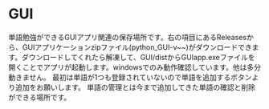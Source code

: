 # GUI
単語勉強ができるGUIアプリ関連の保存場所です。右の項目にあるReleasesから、GUIアプリケーションzipファイル(python_GUI-v~~)がダウンロードできます。ダウンロードしてくれたら解凍して、GUI/distからGUIapp.exeファイルを開くことでアプリが起動します。windowsでのみ動作確認しています。他は多分動きません。
最初は単語が1つも登録されていないので単語を追加するボタンより追加をお願いします。
単語の管理とは今まで追加してきた単語の確認と削除ができる場所です。
